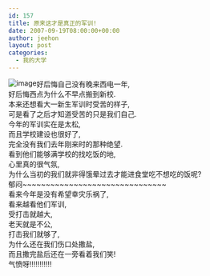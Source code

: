 ```yaml
---
id: 157
title: 原来这才是真正的军训!
date: 2007-09-19T08:00:00+00:00
author: jeehon
layout: post
categories:
  - 我的大学
---
```

<img src="http://img.mms.sohu.com/mms/1080/61/95761/p1.gif" alt="image" style="float: left" border="0" />好后悔自己没有晚来西电一年,  
好后悔西点为什么不早点搬到新校.  
本来还想看大一新生军训时受苦的样子,  
可是看了之后才知道受苦的只是我们自己.  
今年的军训实在是太松,  
而且学校建设也很好了,  
完全没有我们去年刚来时的那种绝望.  
看到他们能够满学校的找吃饭的地,  
心里真的很气氛,  
为什么当初的我们就非得饿晕过去才能进食堂吃不想吃的饭呢?  
郁闷~~~~~~~~~~~~~~~~~~~~~~~~~~~~~~~  
看来今年是没有希望幸灾乐祸了,  
看来越看他们军训,  
受打击就越大,  
老天就是不公,  
打击我们就够了,  
为什么还在我们伤口处撒盐,  
而且撒完盐后还在一旁看着我们笑!  
气愤呀!!!!!!!!!!!